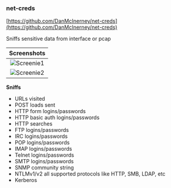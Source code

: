 ### net-creds

[https://github.com/DanMcInerney/net-creds](https://github.com/DanMcInerney/net-creds)

Sniffs sensitive data from interface or pcap

| Screenshots |
|:-----:|
| ![Screenie1](http://imgur.com/opQo7Bb.png) |
| ![Screenie2](http://imgur.com/Kl5I6Ju.png) |

**Sniffs**

* URLs visited
* POST loads sent
* HTTP form logins/passwords
* HTTP basic auth logins/passwords
* HTTP searches
* FTP logins/passwords
* IRC logins/passwords
* POP logins/passwords
* IMAP logins/passwords
* Telnet logins/passwords
* SMTP logins/passwords
* SNMP community string
* NTLMv1/v2 all supported protocols like HTTP, SMB, LDAP, etc
* Kerberos

